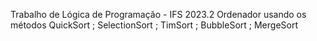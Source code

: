 Trabalho de Lógica de Programação - IFS 2023.2
    Ordenador usando os métodos QuickSort ; SelectionSort ; TimSort ; BubbleSort ; MergeSort
